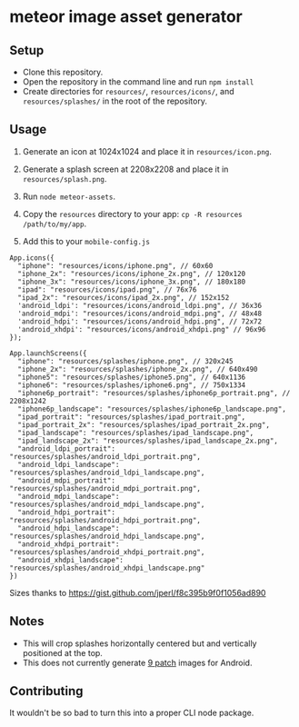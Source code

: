 # meteor image asset generator

## Setup

- Clone this repository.
- Open the repository in the command line and run `npm install`
- Create directories for `resources/`, `resources/icons/`, and `resources/splashes/` in the root of the repository.

## Usage

1. Generate an icon at 1024x1024 and place it in `resources/icon.png`.

2. Generate a splash screen at 2208x2208 and place it in `resources/splash.png`.

3. Run `node meteor-assets`.

4. Copy the `resources` directory to your app: `cp -R resources /path/to/my/app`.

5. Add this to your `mobile-config.js`

```
App.icons({
  "iphone": "resources/icons/iphone.png", // 60x60
  "iphone_2x": "resources/icons/iphone_2x.png", // 120x120
  "iphone_3x": "resources/icons/iphone_3x.png", // 180x180
  "ipad": "resources/icons/ipad.png", // 76x76
  "ipad_2x": "resources/icons/ipad_2x.png", // 152x152
  'android_ldpi': "resources/icons/android_ldpi.png", // 36x36
  'android_mdpi': "resources/icons/android_mdpi.png", // 48x48
  'android_hdpi': "resources/icons/android_hdpi.png", // 72x72
  'android_xhdpi': "resources/icons/android_xhdpi.png" // 96x96
});

App.launchScreens({
  "iphone": "resources/splashes/iphone.png", // 320x245
  "iphone_2x": "resources/splashes/iphone_2x.png", // 640x490
  "iphone5": "resources/splashes/iphone5.png", // 640x1136
  "iphone6": "resources/splashes/iphone6.png", // 750x1334
  "iphone6p_portrait": "resources/splashes/iphone6p_portrait.png", // 2208x1242
  "iphone6p_landscape": "resources/splashes/iphone6p_landscape.png",
  "ipad_portrait": "resources/splashes/ipad_portrait.png",
  "ipad_portrait_2x": "resources/splashes/ipad_portrait_2x.png",
  "ipad_landscape": "resources/splashes/ipad_landscape.png",
  "ipad_landscape_2x": "resources/splashes/ipad_landscape_2x.png",
  "android_ldpi_portrait": "resources/splashes/android_ldpi_portrait.png",
  "android_ldpi_landscape": "resources/splashes/android_ldpi_landscape.png",
  "android_mdpi_portrait": "resources/splashes/android_mdpi_portrait.png",
  "android_mdpi_landscape": "resources/splashes/android_mdpi_landscape.png",
  "android_hdpi_portrait": "resources/splashes/android_hdpi_portrait.png",
  "android_hdpi_landscape": "resources/splashes/android_hdpi_landscape.png",
  "android_xhdpi_portrait": "resources/splashes/android_xhdpi_portrait.png",
  "android_xhdpi_landscape": "resources/splashes/android_xhdpi_landscape.png"
})
```

Sizes thanks to https://gist.github.com/jperl/f8c395b9f0f1056ad890

## Notes

- This will crop splashes horizontally centered but and vertically positioned at the top.
- This does not currently generate [9 patch](https://developer.android.com/guide/topics/graphics/2d-graphics.html#nine-patch) images for Android.

## Contributing

It wouldn't be so bad to turn this into a proper CLI node package.
